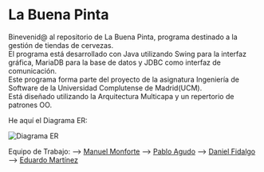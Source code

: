 # La Buena Pinta

Binevenid@ al repositorio de La Buena Pinta, programa destinado a la gestión de tiendas de cervezas.  
El programa está desarrollado con Java utilizando Swing para la interfaz gráfica, MariaDB para la base de datos y JDBC como interfaz de comunicación.  
Este programa forma parte del proyecto de la asignatura Ingeniería de Software de la Universidad Complutense de Madrid(UCM).  
Está diseñado utilizando la Arquitectura Multicapa y un repertorio de patrones OO.

He aquí el Diagrama ER:

![Diagrama ER](https://gitlab.com/LaBuenaPinta/LaBuenaPinta/raw/master/BBDD/ER.png)


Equipo de Trabajo:
  --> [Manuel Monforte](https://github.com/manumonforte)
  --> [Pablo Agudo](https://github.com/pibloo94)
  --> [Daniel Fidalgo](https://github.com/epocopa)
  --> [Eduardo Martínez](https://github.com/EdwardMartinz)
